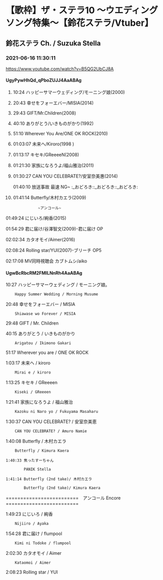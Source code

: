 # 【歌枠】ザ・ステラ10 ～ウエディングソング特集～【鈴花ステラ/Vtuber】

## 鈴花ステラ Ch. / Suzuka Stella

### 2021-06-16 11:30:11

https://www.youtube.com/watch?v=B5QG2UbCJ8A

#### UgyPywHhQd_qPboZUJJ4AaABAg

01. 10:24   ハッピーサマーウェディング/モーニング娘(2000)

02. 20:43   幸せをフォーエバー/MISIA(2014)

03. 29:43   GIFT/Mr.Children(2008)

04. 40:10   ありがとう/いきものがかり(1992)

05. 51:10   Wherever You Are/ONE OK ROCK(2010)

06. 01:03:07   未来へ/Kiroro(1998 )

07. 01:13:17   キセキ/GReeeeN(2008)

08. 01:21:30   家族になろうよ/福山雅治(2011)

09. 01:30:27   CAN YOU CELEBRATE?/安室奈美惠(2014) 

      01:40:10   放送事故 ​最速 NG~ :_おどろき::_おどろき::_おどろき:

10. 01:41:14   Butterfly/木村カエラ(2009)



                   ~アンコール~

01:49:24   にじいろ/絢香(2015)

01:54:29   君に届け/谷澤智文(2009)-君に届け OP

02:02:34   カタオモイ/Aimer(2016)

02:08:24   Rolling star/YUI(2007)-ブリーチ OP5

02:17:08 MV同時視聴会 カブトムシ/aiko



#### UgwBcRbcRM2FMILNnRh4AaABAg

10:27	ハッピーサマーウェディング / モーニング娘。

		Happy Summer Wedding / Morning Musume



20:48	幸せをフォーエバー / MISIA

		Shiawase wo Forever / MISIA



29:48	GIFT / Mr. Children



40:15	ありがとう / いきものがかり

		Arigatou / Ikimono Gakari



51:17	Wherever you are / ONE OK ROCK



1:03:17	未来へ / kiroro

		Mirai e / kiroro



1:13:25	キセキ / GReeeen

		Kiseki / GReeeen



1:21:41	家族になろうよ / 福山雅治

		Kazoku ni Naro yo / Fukuyama Masaharu



1:30:37	CAN YOU CELEBRATE? / 安室奈美恵

		CAN YOU CELEBRATE? / Amuro Namie



1:40:08	Butterfly / 木村カエラ

		Butterfly / Kimura Kaera

	1:40:33	焦ったすーちゃん

			PANIK Stella

	1:41:14	Butterfly (2nd take)/ 木村カエラ

			Butterfly (2nd take)/ Kimura Kaera



=========================　アンコール Encore　=========================



1:49:23	にじいろ / 絢香

		Nijiiro / Ayaka



1:54:28	君に届け / flumpool

		Kimi ni Todoke / flumpool



2:02:30	カタオモイ / Aimer

		Kataomoi / Aimer



2:08:23	Rolling star / YUI

